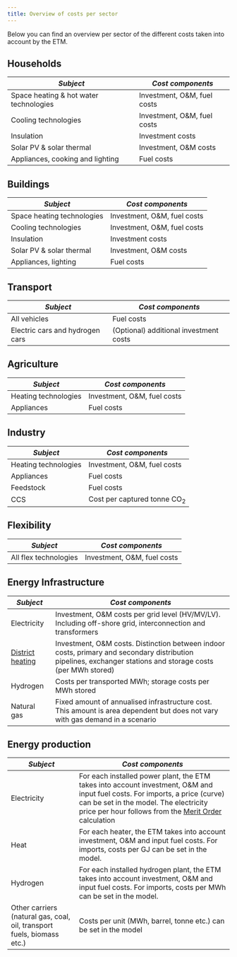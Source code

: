 ```yaml
---
title: Overview of costs per sector
---
```

Below you can find an overview per sector of the different costs taken into account by the ETM.

## Households
|  ***Subject***   | ***Cost components***  |
|---|---|
| Space heating & hot water technologies | Investment, O&M, fuel costs
| Cooling technologies | Investment, O&M, fuel costs
| Insulation | Investment costs
| Solar PV & solar thermal | Investment, O&M costs
| Appliances, cooking and lighting | Fuel costs

## Buildings
|  ***Subject***   | ***Cost components***  |
|---|---|
| Space heating technologies | Investment, O&M, fuel costs
| Cooling technologies | Investment, O&M, fuel costs
| Insulation | Investment costs
| Solar PV & solar thermal | Investment, O&M costs
| Appliances, lighting | Fuel costs

## Transport
|  ***Subject***   | ***Cost components***  |
|---|---|
| All vehicles | Fuel costs
| Electric cars and hydrogen cars | (Optional) additional investment costs

## Agriculture
|  ***Subject***   | ***Cost components***  |
|---|---|
| Heating technologies | Investment, O&M, fuel costs
| Appliances | Fuel costs

## Industry
|  ***Subject***   | ***Cost components***  |
|---|---|
| Heating technologies | Investment, O&M, fuel costs
| Appliances | Fuel costs
| Feedstock | Fuel costs
| CCS | Cost per captured tonne CO<sub>2</sub>

## Flexibility
|  ***Subject***   | ***Cost components***  |
|---|---|
| All flex technologies | Investment, O&M, fuel costs

## Energy Infrastructure
|  ***Subject***   | ***Cost components***  |
|---|---|
| Electricity | Investment, O&M costs per grid level (HV/MV/LV). Including off-shore grid, interconnection and transformers
| [District heating](heat-infrastructure-costs.md) | Investment, O&M costs. Distinction between indoor costs, primary and secondary distribution pipelines, exchanger stations and storage costs (per MWh stored)
| Hydrogen | Costs per transported MWh; storage costs per MWh stored
| Natural gas | Fixed amount of annualised infrastructure cost. This amount is area dependent but does not vary with gas demand in a scenario

## Energy production
|  ***Subject***   | ***Cost components***  |
|---|---|
| Electricity | For each installed power plant, the ETM takes into account investment, O&M and input fuel costs. For imports, a price (curve) can be set in the model. The electricity price per hour follows from the [Merit Order](merit-order.md) calculation
| Heat | For each heater, the ETM takes into account investment, O&M and input fuel costs. For imports, costs per GJ can be set in the model.
| Hydrogen | For each installed hydrogen plant, the ETM takes into account investment, O&M and input fuel costs. For imports, costs per MWh can be set in the model.
| Other carriers (natural gas, coal, oil, transport fuels, biomass etc.) | Costs per unit (MWh, barrel, tonne etc.) can be set in the model
